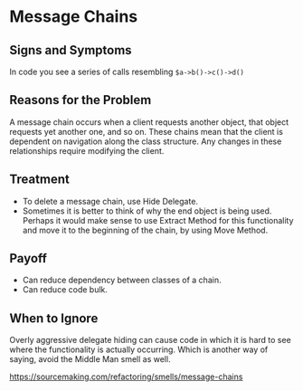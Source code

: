 Message Chains
==============

Signs and Symptoms
------------------

In code you see a series of calls resembling `$a->b()->c()->d()`

Reasons for the Problem
-----------------------

A message chain occurs when a client requests another object, that object requests yet another one, and so on. These chains mean that the client is dependent on navigation along the class structure. Any changes in these relationships require modifying the client.

Treatment
---------

- To delete a message chain, use Hide Delegate.
- Sometimes it is better to think of why the end object is being used. Perhaps it would make sense to use Extract Method for this functionality and move it to the beginning of the chain, by using Move Method.

Payoff
------

- Can reduce dependency between classes of a chain.
- Can reduce code bulk.

When to Ignore
--------------

Overly aggressive delegate hiding can cause code in which it is hard to see where the functionality is actually occurring. Which is another way of saying, avoid the Middle Man smell as well.

https://sourcemaking.com/refactoring/smells/message-chains
